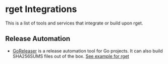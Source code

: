 # rget Integrations

This is a list of tools and services that integrate or build upon rget.

## Release Automation

- [GoReleaser](https://goreleaser.com) is a release automation tool for Go projects. It can also build SHA256SUMS files out of the box. [See example for rget](https://github.com/merklecounty/rget/blob/6c02b9803154ca8d11a68f42afc9894f7e975f4d/.goreleaser.yml#L30)
